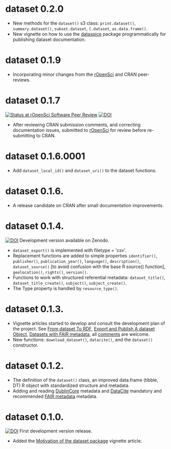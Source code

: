 # dataset 0.2.0

* New methods for the `dataset()` s3 class: `print.dataset()`, `summary.dataset()`, `subset.dataset`, `[.dataset`, `as.data.frame()`.
* New vignette on how to use the [dataspice](https://github.com/ropensci/dataspice) package programmatically for publishing dataset documentation.

# dataset 0.1.9

* Incorporating minor changes from the [rOpenSci](https://github.com/ropensci/software-review/issues/553) and CRAN peer-reviews.

# dataset 0.1.7
[![Status at rOpenSci Software Peer Review](https://badges.ropensci.org/553_status.svg)](https://github.com/ropensci/software-review/issues/553)
[![DOI](https://zenodo.org/badge/DOI/10.5281/zenodo.6992467.svg)](https://doi.org/10.5281/zenodo.6992467)

* After reviewing CRAN submission comments, and correcting documentation issues, submitted to [rOpenSci](https://github.com/ropensci/software-review/issues/553) for review before re-submitting to CRAN.

# dataset 0.1.6.0001
* Add `dataset_local_id()` and `dataset_uri()` to the dataset functions.

# dataset 0.1.6.
* A release candidate on CRAN after small documentation improvements.

# dataset 0.1.4.

[![DOI](https://zenodo.org/badge/DOI/10.5281/zenodo.6950435.svg)](https://doi.org/10.5281/zenodo.6950435) Development version available on Zenodo.

* `dataset_export()` is implemented with filetype = 'csv'.
* Replacement functions are added to simple properties `identifier()`, `publisher()`, `publication_year()`, `language()`, `description()`,  `dataset_source()` [to avoid confusion with the base R source() function], `geolocation()`, `rights()`, `version()`.
* Functions to work with structured referential metadata: `dataset_title()`, `dataset_title_create()`, `subject()`, `subject_create()`.
* The Type property is handled by `resource_type()`.

# dataset 0.1.3.

* Vignette articles started to develop and consult the development plan of the project. See  [From dataset To RDF](https://dataset.dataobservatory.eu/articles/RDF.html), [Export and Publish A dataset Object](https://dataset.dataobservatory.eu/articles/publish.html), [Datasets with FAIR metadata](https://dataset.dataobservatory.eu/articles/metadata.html), all [comments](https://github.com/dataobservatory-eu/dataset/issues/) are welcome.
* New functions: `download_dataset()`, `datacite()`, and the `dataset()` constructor.

# dataset 0.1.2.

* The definition of the `dataset()` class, an improved data.frame (tibble, DT) R object with standardized structure and metadata.
* Adding and reading [DublinCore](https://www.dublincore.org/specifications/dublin-core/dcmi-terms/) metadata and [DataCite](https://support.datacite.org/docs/datacite-metadata-schema-44/) mandatory and recommended [FAIR metadata](https://www.go-fair.org/fair-principles/) metadata.

# dataset 0.1.0.

[![DOI](https://zenodo.org/badge/DOI/10.5281/zenodo.6703765.svg)](https://doi.org/10.5281/zenodo.6703765) First development version release.

* Added the [Motivation of the dataset package](https://dataset.dataobservatory.eu/articles/motivation.html) vignette article.
